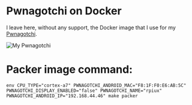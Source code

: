 # Pwnagotchi on Docker

I leave here, without any support, the Docker image that I use for my [Pwnagotchi](https://pwnagotchi.ai).

![My Pwnagotchi](./resources/pwnagotchi.jpg)

# Packer image command:

```
env CPU_TYPE="cortex-a7" PWNAGOTCHI_ANDROID_MAC="F8:1F:F0:E6:AB:5C" PWNAGOTCHI_DISPLAY_ENABLED="false" PWNAGOTCHI_NAME="rpiux" PWNAGOTCHI_ANDROID_IP="192.168.44.46" make packer
```
